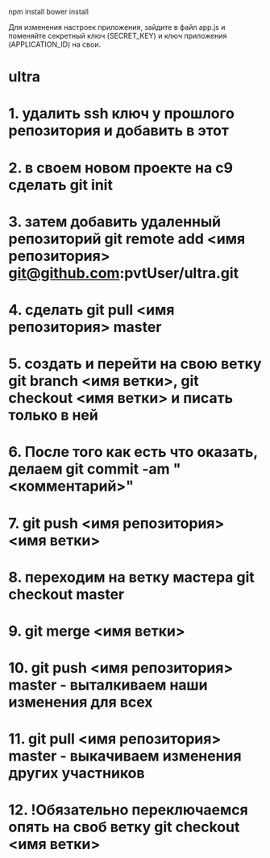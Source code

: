 
npm install
bower install

Для изменения настроек приложения, зайдите в файл app.js и поменяйте секретный ключ (SECRET_KEY) и ключ приложения (APPLICATION_ID) на свои.

# ultra
# 1. удалить ssh ключ у прошлого репозитория и добавить в этот
# 2. в своем новом проекте на c9 сделать git init
# 3. затем добавить удаленный репозиторий git remote add <имя репозитория> git@github.com:pvtUser/ultra.git
# 4. сделать git pull <имя репозитория> master
# 5. создать и перейти на свою ветку git branch <имя ветки>, git checkout <имя ветки> и писать только в ней
# 6. После того как есть что оказать, делаем git commit -am "<комментарий>"
# 7. git push <имя репозитория> <имя ветки>
# 8. переходим на ветку мастера git checkout master
# 9. git merge <имя ветки>
# 10. git push <имя репозитория> master  - выталкиваем наши изменения для всех
# 11. git pull <имя репозитория> master  - выкачиваем изменения других участников
# 12. !Обязательно переключаемся опять на своб ветку git checkout <имя ветки>

